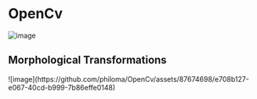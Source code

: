 # OpenCv

![image](https://upload.wikimedia.org/wikipedia/commons/thumb/a/a0/Hsl-hsv_models.svg/800px-Hsl-hsv_models.svg.png)
<h2> Morphological Transformations</h2>
![image](https://github.com/philoma/OpenCv/assets/87674698/e708b127-e067-40cd-b999-7b86effe0148)
